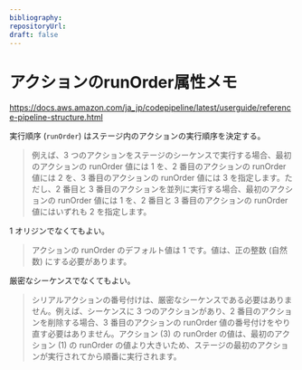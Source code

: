 ```yaml
---
bibliography: 
repositoryUrl:
draft: false
---
```


# アクションのrunOrder属性メモ

https://docs.aws.amazon.com/ja_jp/codepipeline/latest/userguide/reference-pipeline-structure.html

実行順序 (`runOrder`) はステージ内のアクションの実行順序を決定する。

> 例えば、3 つのアクションをステージのシーケンスで実行する場合、最初のアクションの runOrder 値には 1 を、2 番目のアクションの runOrder 値には 2 を、3 番目のアクションの runOrder 値には 3 を指定します。ただし、2 番目と 3 番目のアクションを並列に実行する場合、最初のアクションの runOrder 値には 1 を、2 番目と 3 番目のアクションの runOrder 値にはいずれも 2 を指定します。

1 オリジンでなくてもよい。

> アクションの runOrder のデフォルト値は 1 です。値は、正の整数 (自然数) にする必要があります。

厳密なシーケンスでなくてもよい。

> シリアルアクションの番号付けは、厳密なシーケンスである必要はありません。例えば、シーケンスに 3 つのアクションがあり、2 番目のアクションを削除する場合、3 番目のアクションの runOrder 値の番号付けをやり直す必要はありません。アクション (3) の runOrder の値は、最初のアクション (1) の runOrder の値より大きいため、ステージの最初のアクションが実行されてから順番に実行されます。

